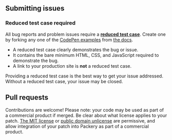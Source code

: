 ## Submitting issues

### Reduced test case required

All bug reports and problem issues require a [**reduced test case**](http://css-tricks.com/reduced-test-cases/). Create one by forking any one of the [CodePen examples](http://codepen.io/desandro/pens/tags/?grid_type=list&selected_tag=packery-docs) from [the docs](http://packery.metafizzy.co).

+ A reduced test case clearly demonstrates the bug or issue.
+ It contains the bare minimum HTML, CSS, and JavaScript required to demonstrate the bug.
+ A link to your production site is **not** a reduced test case.

Providing a reduced test case is the best way to get your issue addressed. Without a reduced test case, your issue may be closed.

## Pull requests

Contributions are welcome! Please note: your code may be used as part of a commercial product if merged. Be clear about what license applies to your patch. [The MIT license](http://choosealicense.com/licenses/mit/) or [public domain unlicense](http://choosealicense.com/licenses/unlicense/) are permissive, and allow integration of your patch into Packery as part of a commercial product.
